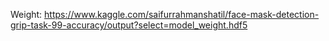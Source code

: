 Weight: https://www.kaggle.com/saifurrahmanshatil/face-mask-detection-grip-task-99-accuracy/output?select=model_weight.hdf5

